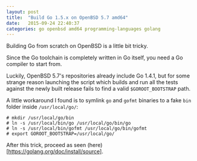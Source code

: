 ```yaml
---
layout: post
title:  "Build Go 1.5.x on OpenBSD 5.7 amd64"
date:   2015-09-24 22:40:37
categories: go openbsd amd64 programming-languages golang
---
```


Building Go from scratch on OpenBSD is a little bit tricky.

Since the Go toolchain is completely written in Go itself, you need a Go compiler to start from.

Luckily, OpenBSD 5.7's repositories already include Go 1.4.1, but for some strange reason launching the script which builds and run all the tests against the newly built release fails to find a valid `$GOROOT_BOOTSTRAP` path.

A little workaround I found is to symlink `go` and `gofmt` binaries to a fake `bin` folder inside `/usr/local/go/`:

    # mkdir /usr/local/go/bin
    # ln -s /usr/local/bin/go /usr/local/go/bin/go
    # ln -s /usr/local/bin/gofmt /usr/local/go/bin/gofmt
    # export GOROOT_BOOTSTRAP=/usr/local/go/

After this trick, proceed as seen (here)[https://golang.org/doc/install/source].
